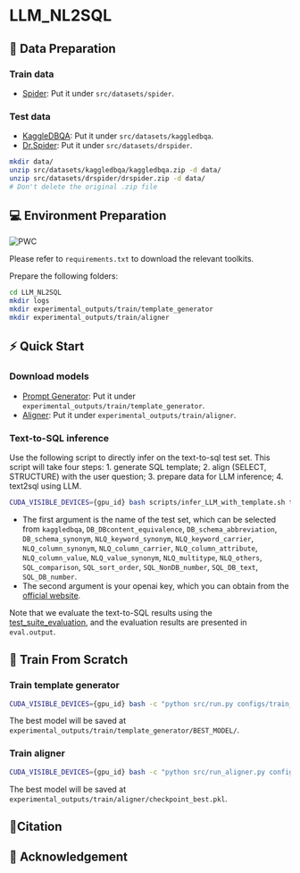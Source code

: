# LLM_NL2SQL
## :open_file_folder: Data Preparation
### Train data
- [Spider](https://drive.google.com/uc?export=download&id=1_AckYkinAnhqmRQtGsQgUKAnTHxxX5J0): Put it under `src/datasets/spider`.
### Test data
- [KaggleDBQA](https://drive.google.com/file/d/1rckVlUcZ1EB7pLJBUzrfeZlEZIc8ruCr/view?usp=share_link): Put it under `src/datasets/kaggledbqa`.
- [Dr.Spider](https://drive.google.com/file/d/1VN0S5Q5NbFe8MGB21T9f6psGw93LRz00/view?usp=share_link): Put it under `src/datasets/drspider`.

```sh
mkdir data/
unzip src/datasets/kaggledbqa/kaggledbqa.zip -d data/
unzip src/datasets/drspider/drspider.zip -d data/
# Don't delete the original .zip file
```
## :computer: Environment Preparation
![PWC](https://img.shields.io/badge/Python-3.8.3-green)

Please refer to `requirements.txt` to download the relevant toolkits.

Prepare the following folders:
```sh
cd LLM_NL2SQL
mkdir logs
mkdir experimental_outputs/train/template_generator
mkdir experimental_outputs/train/aligner
```

## :zap: Quick Start

### Download models
- [Prompt Generator](https://drive.google.com/drive/folders/1rkHvECBv7zO58q6_kNSFvfEHeRJGZiP1?usp=sharing): Put it under `experimental_outputs/train/template_generator`.
- [Aligner](https://drive.google.com/file/d/1IvvyYo_S2muVr4HyxHyhZifFlIRlPToD/view?usp=share_link): Put it under `experimental_outputs/train/aligner`.

### Text-to-SQL inference

Use the following script to directly infer on the text-to-sql test set. This script will take four steps: 1. generate SQL template; 2. align (SELECT, STRUCTURE) with the user question; 3. prepare data for LLM inference; 4. text2sql using LLM.
```sh
CUDA_VISIBLE_DEVICES={gpu_id} bash scripts/infer_LLM_with_template.sh test_set_name your_openai_key
```

- The first argument is the name of the test set, which can be selected from `kaggledbqa`, `DB_DBcontent_equivalence`, `DB_schema_abbreviation`, `DB_schema_synonym`, `NLQ_keyword_synonym`, `NLQ_keyword_carrier`, `NLQ_column_synonym`, `NLQ_column_carrier`, `NLQ_column_attribute`, `NLQ_column_value`, `NLQ_value_synonym`, `NLQ_multitype`, `NLQ_others`, `SQL_comparison`, `SQL_sort_order`, `SQL_NonDB_number`, `SQL_DB_text`, `SQL_DB_number`. 
- The second argument is your openai key, which you can obtain from the [official website](https://platform.openai.com/account/api-keys).

Note that we evaluate the text-to-SQL results using the [test_suite_evaluation](https://github.com/taoyds/test-suite-sql-eval), and the evaluation results are presented in `eval.output`.

## :open_hands: Train From Scratch

### Train template generator


```sh
CUDA_VISIBLE_DEVICES={gpu_id} bash -c "python src/run.py configs/train_template_generator.json"
```
The best model will be saved at `experimental_outputs/train/template_generator/BEST_MODEL/`.

### Train aligner

```sh
CUDA_VISIBLE_DEVICES={gpu_id} bash -c "python src/run_aligner.py configs/train_aligner.json"
```
The best model will be saved at `experimental_outputs/train/aligner/checkpoint_best.pkl`.

## :speech_balloon:Citation

## :round_pushpin: Acknowledgement